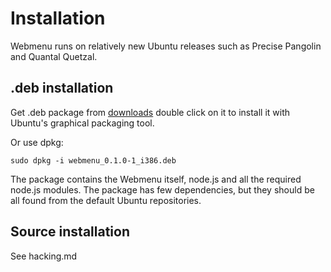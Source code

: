 # Installation

Webmenu runs on relatively new Ubuntu releases such as Precise Pangolin and Quantal Quetzal.

## .deb installation

Get .deb package from [downloads](https://github.com/opinsys/webmenu/downloads)
double click on it to install it with Ubuntu's graphical packaging tool.

Or use dpkg:

    sudo dpkg -i webmenu_0.1.0-1_i386.deb

The package contains the Webmenu itself, node.js and all the required node.js
modules. The package has few dependencies, but they should be all found from
the default Ubuntu repositories.

## Source installation

See hacking.md

